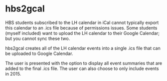 # hbs2gcal

HBS students subscribed to the LH calendar in iCal cannot typically export this calendar to an .ics file because of permissions issues. Some students (myself included) want to upload the LH calendar to their Google Calendar; but you cannot sync these two. 

hbs2gcal creates all of the LH calendar events into a single .ics file that can be uploaded to Google Calendar.

The user is presented with the option to display all event summaries that are added to the final .ics file. The user can also choose to only include events in 2015.
